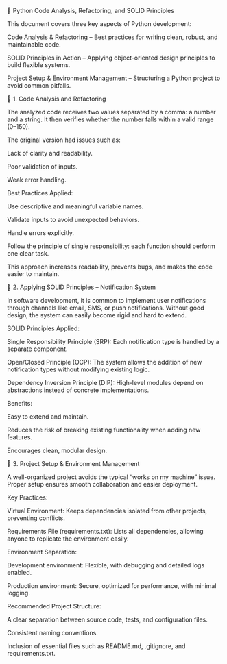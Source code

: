 📌 Python Code Analysis, Refactoring, and SOLID Principles

This document covers three key aspects of Python development:

Code Analysis & Refactoring – Best practices for writing clean, robust, and maintainable code.

SOLID Principles in Action – Applying object-oriented design principles to build flexible systems.

Project Setup & Environment Management – Structuring a Python project to avoid common pitfalls.

🔹 1. Code Analysis and Refactoring

The analyzed code receives two values separated by a comma: a number and a string. It then verifies whether the number falls within a valid range (0–150).

The original version had issues such as:

Lack of clarity and readability.

Poor validation of inputs.

Weak error handling.

Best Practices Applied:

Use descriptive and meaningful variable names.

Validate inputs to avoid unexpected behaviors.

Handle errors explicitly.

Follow the principle of single responsibility: each function should perform one clear task.

This approach increases readability, prevents bugs, and makes the code easier to maintain.

🔹 2. Applying SOLID Principles – Notification System

In software development, it is common to implement user notifications through channels like email, SMS, or push notifications. Without good design, the system can easily become rigid and hard to extend.

SOLID Principles Applied:

Single Responsibility Principle (SRP): Each notification type is handled by a separate component.

Open/Closed Principle (OCP): The system allows the addition of new notification types without modifying existing logic.

Dependency Inversion Principle (DIP): High-level modules depend on abstractions instead of concrete implementations.

Benefits:

Easy to extend and maintain.

Reduces the risk of breaking existing functionality when adding new features.

Encourages clean, modular design.

🔹 3. Project Setup & Environment Management

A well-organized project avoids the typical “works on my machine” issue. Proper setup ensures smooth collaboration and easier deployment.

Key Practices:

Virtual Environment: Keeps dependencies isolated from other projects, preventing conflicts.

Requirements File (requirements.txt): Lists all dependencies, allowing anyone to replicate the environment easily.

Environment Separation:

Development environment: Flexible, with debugging and detailed logs enabled.

Production environment: Secure, optimized for performance, with minimal logging.

Recommended Project Structure:

A clear separation between source code, tests, and configuration files.

Consistent naming conventions.

Inclusion of essential files such as README.md, .gitignore, and requirements.txt.
